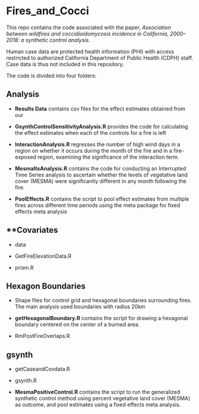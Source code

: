 # Fires_and_Cocci

This repo contains the code associated with the paper, *Association between wildfires and coccidioidomycosis incidence in California, 2000–2018: a synthetic control analysis*.

Human case data are protected health information (PHI) with access restricted to authorized California Department of Public Health (CDPH) staff. Case data is thus not included in this repository. 

The code is divided into four folders:

## Analysis 

* **Results Data** contains csv files for the effect estimates obtained from our 

* **GsynthControlSensitivityAnalysis.R** provides the code for calculating the effect estimates when each of the controls for a fire is left 

* **InteractionAnalysis.R** regresses the number of high wind days in a region on whether it occurs during the month of the fire and in a fire-exposed region, examining the significance of the interaction term. 

 * **MesmaItsAnalysis.R** contains the code for conducting an Interrupted Time Series analysis to ascertain whether the levels of vegetative land cover (MESMA) were significantly different in any month following the fire. 

* **PoolEffects.R** contains the script to pool effect estimates from multiple fires across different time periods using the meta package for fixed effects meta analysis

## **Covariates
* data 

* GetFireElevationData.R 

* prism.R

## Hexagon Boundaries
* Shape files for control grid and hexagonal boundaries surrounding fires. The main analysis used boundaries with radius 20km

* **getHexagonalBoundary.R** contains the script for drawing a hexagonal boundary centered on the center of a burned area.

* RmPostFireOverlaps.R

## gsynth
* getCaseandCovdata.R

* gsynth.R

* **MesmaPositiveControl.R** contains the script to run the generalized synthetic control method using percent vegetative land cover (MESMA) as outcome, and pool estimates using a fixed effects meta analysis.